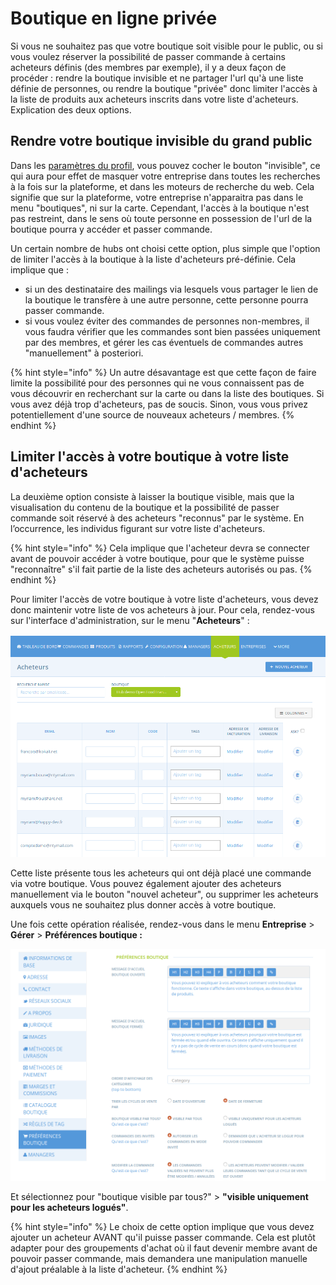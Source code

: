 # Boutique en ligne privée

Si vous ne souhaitez pas que votre boutique soit visible pour le public, ou si vous voulez réserver la possibilité de passer commande à certains acheteurs définis \(des membres par exemple\), il y a deux façon de procéder : rendre la boutique invisible et ne partager l'url qu'à une liste définie de personnes, ou rendre la boutique "privée" donc limiter l'accès à la liste de produits aux acheteurs inscrits dans votre liste d'acheteurs. Explication des deux options.

## Rendre votre boutique invisible du grand public

Dans les [paramètres du profil](../votre-profil/parametres.md), vous pouvez cocher le bouton "invisible", ce qui aura pour effet de masquer votre entreprise dans toutes les recherches à la fois sur la plateforme, et dans les moteurs de recherche du web. Cela signifie que sur la plateforme, votre entreprise n'apparaitra pas dans le menu "boutiques", ni sur la carte. Cependant, l'accès à la boutique n'est pas restreint, dans le sens où toute personne en possession de l'url de la boutique pourra y accéder et passer commande. 

Un certain nombre de hubs ont choisi cette option, plus simple que l'option de limiter l'accès à la boutique à la liste d'acheteurs pré-définie. Cela implique que :  
- si un des destinataire des mailings via lesquels vous partager le lien de la boutique le transfère à une autre personne, cette personne pourra passer commande.  
- si vous voulez éviter des commandes de personnes non-membres, il vous faudra vérifier que les commandes sont bien passées uniquement par des membres, et gérer les cas éventuels de commandes autres "manuellement" à posteriori.

{% hint style="info" %}
Un autre désavantage est que cette façon de faire limite la possibilité pour des personnes qui ne vous connaissent pas de vous découvrir en recherchant sur la carte ou dans la liste des boutiques. Si vous avez déjà trop d'acheteurs, pas de soucis. Sinon, vous vous privez potentiellement d'une source de nouveaux acheteurs / membres.
{% endhint %}

## Limiter l'accès à votre boutique à votre liste d'acheteurs

La deuxième option consiste à laisser la boutique visible, mais que la visualisation du contenu de la boutique et la possibilité de passer commande soit réservé à des acheteurs "reconnus" par le système. En l’occurrence, les individus figurant sur votre liste d'acheteurs. 

{% hint style="info" %}
Cela implique que l'acheteur devra se connecter avant de pouvoir accéder à votre boutique, pour que le système puisse "reconnaître" s'il fait partie de la liste des acheteurs autorisés ou pas.
{% endhint %}

Pour limiter l'accès de votre boutique à votre liste d'acheteurs, vous devez donc maintenir votre liste de vos acheteurs à jour. Pour cela, rendez-vous sur l'interface d'administration, sur le menu "**Acheteurs**" :

![](../../.gitbook/assets/image%20%2894%29.png)

Cette liste présente tous les acheteurs qui ont déjà placé une commande via votre boutique. Vous pouvez également ajouter des acheteurs manuellement via le bouton "nouvel acheteur", ou supprimer les acheteurs auxquels vous ne souhaitez plus donner accès à votre boutique.

Une fois cette opération réalisée, rendez-vous dans le menu **Entreprise** &gt; **Gérer** &gt; **Préférences boutique :**

![](../../.gitbook/assets/image%20%2857%29.png)

Et sélectionnez pour "boutique visible par tous?" &gt;  **"visible uniquement pour les acheteurs logués"**.

{% hint style="info" %}
Le choix de cette option implique que vous devez ajouter un acheteur AVANT qu'il puisse passer commande. Cela est plutôt adapter pour des groupements d'achat où il faut devenir membre avant de pouvoir passer commande, mais demandera une manipulation manuelle d'ajout préalable à la liste d'acheteur.
{% endhint %}

